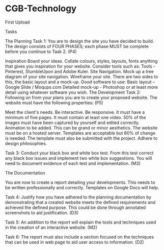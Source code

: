 # CGB-Technology
First Upload

Tasks

The Planning
Task 1: You are to design the site you have decided to build. The design consists of FOUR PHASES; each phase MUST be complete before you continue to Task 2. (P4)

Inspiration Board your ideas. Collate colours, styles, layouts, fonts anything that gives you inspiration for your website. Consider tools such as:
Tools - Pinterest, StumbleUpon and Adobe Kuler.
Site Navigation. Mock up a tree diagram of your site navigation.
Wireframe your site. There are two sides to this, the basic layout and a mock-up. Good software to use:
Basic layout – Google Slide / Moqups.com
Detailed mock-up - Photoshop or at least more detail using whatever software you wish.
The Development 
Task 2: Following on from your plans you are to create your proposed website.  The website must have the following properties: (P5)

Meet the client's needs.
Be interactive. 
Be responsive. 
It must have a minimum of five pages.
It must contain at least one video. 
50% of the images must have been captured by yourself and edited correctly.
Animation to be added. This can be grand or minor aesthetics. 
The website must be on a hosted server. 
Templates are acceptable but 80% of change is needed. The template must also be submitted with the project. 
Adhere to design philosophies. 

Task 3: Conduct your black box and white box test. From this test correct any black box issues and implement two white box suggestions.  You will need to document evidence of each test and implementation. (M3)

The Documentation

You are now to create a report detailing your developments. This needs to be written professionally and correctly. Templates on Google Docs will help. 

Task 4: Justify how you have adhered to the planning documentation by demonstrating that a created website meets the defined requirements and achieved the defined purpose. This could be done through annotated screenshots to aid justification.  (D3)

Task 5: An addition to the report will explain the tools and techniques used in the creation of an interactive website. (M2)

Task 6: The report must also include a section focused on the techniques that can be used in web page to aid user access to information. (D2)



